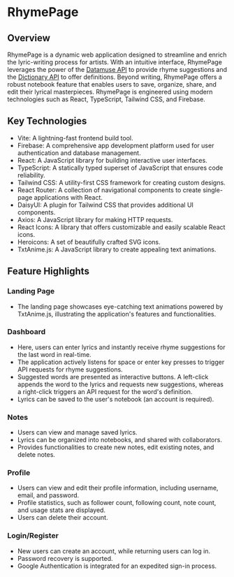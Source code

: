 # RhymePage

## Overview
RhymePage is a dynamic web application designed to streamline and enrich the lyric-writing process for artists. With an intuitive interface, RhymePage leverages the power of the [Datamuse API](https://www.datamuse.com/api/) to provide rhyme suggestions and the [Dictionary API](https://api.dictionaryapi.dev/api/v2/entries/en_US/) to offer definitions. Beyond writing, RhymePage offers a robust notebook feature that enables users to save, organize, share, and edit their lyrical masterpieces. RhymePage is engineered using modern technologies such as React, TypeScript, Tailwind CSS, and Firebase.

## Key Technologies
- Vite: A lightning-fast frontend build tool.
- Firebase: A comprehensive app development platform used for user authentication and database management.
- React: A JavaScript library for building interactive user interfaces.
- TypeScript: A statically typed superset of JavaScript that ensures code reliability.
- Tailwind CSS: A utility-first CSS framework for creating custom designs.
- React Router: A collection of navigational components to create single-page applications with React.
- DaisyUI: A plugin for Tailwind CSS that provides additional UI components.
- Axios: A JavaScript library for making HTTP requests.
- React Icons: A library that offers customizable and easily scalable React icons.
- Heroicons: A set of beautifully crafted SVG icons.
- TxtAnime.js: A JavaScript library to create appealing text animations.

## Feature Highlights

### Landing Page
- The landing page showcases eye-catching text animations powered by TxtAnime.js, illustrating the application's features and functionalities.

### Dashboard
- Here, users can enter lyrics and instantly receive rhyme suggestions for the last word in real-time.
- The application actively listens for space or enter key presses to trigger API requests for rhyme suggestions.
- Suggested words are presented as interactive buttons. A left-click appends the word to the lyrics and requests new suggestions, whereas a right-click triggers an API request for the word's definition.
- Lyrics can be saved to the user's notebook (an account is required).

### Notes
- Users can view and manage saved lyrics.
- Lyrics can be organized into notebooks, and shared with collaborators.
- Provides functionalities to create new notes, edit existing notes, and delete notes.

### Profile
- Users can view and edit their profile information, including username, email, and password.
- Profile statistics, such as follower count, following count, note count, and usage stats are displayed.
- Users can delete their account.

### Login/Register
- New users can create an account, while returning users can log in.
- Password recovery is supported.
- Google Authentication is integrated for an expedited sign-in process.